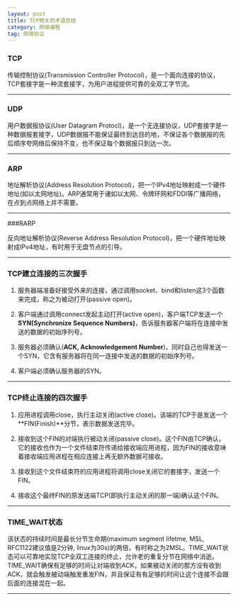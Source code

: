 ```yaml
---
layout: post
title: TCP相关的术语总结
category: 网络编程
tag: 网络协议
---
```


### TCP

传输控制协议(Transmission Controller Protocol)，是一个面向连接的协议，TCP套接字是一种流套接字，为用户进程提供可靠的全双工字节流。

---

### UDP

用户数据报协议(User Datagram Protocl)，是一个无连接协议，UDP套接字是一种数据报套接字，UDP数据报不能保证最终到达目的地，不保证各个数据报的先后顺序夸网络后保持不变，也不保证每个数据报只到达一次。

---

### ARP

地址解析协议(Address Resolution Protocol)，把一个IPv4地址映射成一个硬件地址(如以太网地址)。ARP通常用于诸如以太网、令牌环网和FDDI等广播网络，在点到点网络上并不需要。

---

###RARP

反向地址解析协议(Reverse Address Resolution Protocol)，把一个硬件地址映射成IPv4地址，有时用于无盘节点的引导。

---

<!-- more -->

### TCP建立连接的三次握手

1. 服务器端准备好接受外来的连接，通过调用socket、bind和listen这3个函数来完成，称之为被动打开(passive open)。

2. 客户端通过调用connect发起主动打开(active open)，客户端TCP发送一个**SYN(Synchronize Sequence Numbers)**，告诉服务器客户端将在连接中发送的数据的初始序列号。

3. 服务器必须确认(**ACK, Acknowledgement Number**)，同时自己也得发送一个SYN，它含有服务器将在同一连接中发送的数据的初始序列号。

4. 客户端必须确认服务器的SYN。

---

### TCP终止连接的四次握手

1. 应用进程调用close，执行主动关闭(active close)。该端的TCP于是发送一个**FIN(Finish)**分节，表示数据发送完毕。

2. 接收到这个FIN的对端执行被动关闭(passive close)。这个FIN由TCP确认，它的接收也作为一个文件结束符传递给接收端应用进程，因为FIN的接收意味着接收端应用进程在相应连接上再无额外数据可接收。

3. 接收到这个文件结束符的应用进程将调用close关闭它的套接字，发送一个FIN。

4. 接收这个最终FIN的原发送端TCP(即执行主动关闭的那一端)确认这个FIN。

---

### TIME_WAIT状态

该状态的持续时间是最长分节生命期(maximum segment lifetme, MSL, RFC1122建议值是2分钟, linux为30s)的两倍，有时称之为2MSL。TIME_WAIT状态可以可靠地实现TCP全双工连接的终止，允许老的重复分节在网络中消逝。TIME_WAIT确保有足够的时间让对端收到ACK，如果被动关闭的那方没有收到ACK，就会触发被动端触发重发FIN，并且保证有有足够的时间让这个连接不会跟后面的连接混在一起。

---

